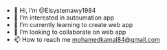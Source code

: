 - 👋 Hi, I’m @Elsystemawy1984
- 👀 I’m interested in autoumation app
- 🌱 I’m currently learning to create web app
- 💞️ I’m looking to collaborate on web app
- 📫 How to reach me mohamedkamal84@gmail.com

<!---
Elsystemawy1984/Elsystemawy1984 is a ✨ special ✨ repository because its `README.md` (this file) appears on your GitHub profile.
You can click the Preview link to take a look at your changes.
--->
